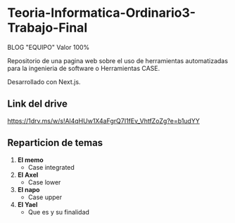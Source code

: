 # Teoria-Informatica-Ordinario3-Trabajo-Final
BLOG "EQUIPO" Valor 100%

Repositorio de una pagina web sobre el uso de herramientas automatizadas para la ingenieria de software o Herramientas CASE.

Desarrollado con Next.js.

## Link del drive
https://1drv.ms/w/s!Al4qHUw1X4aFgrQ7I1fEv_VhtfZoZg?e=b1udYY

## Reparticion de temas
1. **El memo**
   - Case integrated
1. **El Axel**
   - Case lower
1. **El napo**
    - Case upper
1. **El Yael**
    - Que es y su finalidad
